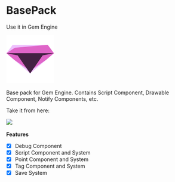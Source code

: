 # BasePack

Use it in Gem Engine 

[![](https://github.com/Ughuuu/GemMaker/blob/master/android/assets/gem.png)](https://github.com/Ughuuu/GemMaker)

Base pack for Gem Engine. Contains Script Component, Drawable Component, Notify Components, etc.

Take it from here:

[![](https://jitpack.io/v/Ughuuu/GemEngineBasePack.svg)](https://jitpack.io/#Ughuuu/GemEngineBasePack)

**Features**
- [x] Debug Component
- [x] Script Component and System
- [x] Point Component and System
- [x] Tag Component and System
- [x] Save System
